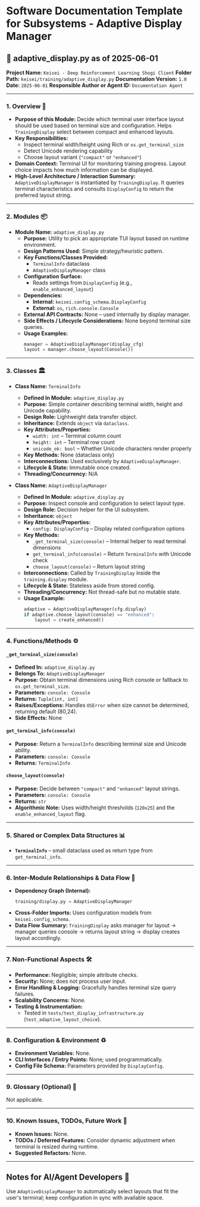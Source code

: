 # Software Documentation Template for Subsystems - Adaptive Display Manager

## 📘 adaptive_display.py as of 2025-06-01

**Project Name:** `Keisei - Deep Reinforcement Learning Shogi Client`
**Folder Path:** `keisei/training/adaptive_display.py`
**Documentation Version:** `1.0`
**Date:** `2025-06-01`
**Responsible Author or Agent ID:** `Documentation Agent`

---

### 1. Overview 📜

* **Purpose of this Module:**
  Decide which terminal user interface layout should be used based on terminal size and configuration. Helps `TrainingDisplay` select between compact and enhanced layouts.
* **Key Responsibilities:**
  - Inspect terminal width/height using Rich or `os.get_terminal_size`
  - Detect Unicode rendering capability
  - Choose layout variant (`"compact"` or `"enhanced"`)
* **Domain Context:**
  Terminal UI for monitoring training progress. Layout choice impacts how much information can be displayed.
* **High-Level Architecture / Interaction Summary:**
  `AdaptiveDisplayManager` is instantiated by `TrainingDisplay`. It queries terminal characteristics and consults `DisplayConfig` to return the preferred layout string.

---

### 2. Modules 📦

* **Module Name:** `adaptive_display.py`
  * **Purpose:** Utility to pick an appropriate TUI layout based on runtime environment.
  * **Design Patterns Used:** Simple strategy/heuristic pattern.
  * **Key Functions/Classes Provided:**
    - `TerminalInfo` dataclass
    - `AdaptiveDisplayManager` class
  * **Configuration Surface:**
    - Reads settings from `DisplayConfig` (e.g., `enable_enhanced_layout`)
  * **Dependencies:**
    * **Internal:** `keisei.config_schema.DisplayConfig`
    * **External:** `os`, `rich.console.Console`
  * **External API Contracts:** None – used internally by display manager.
  * **Side Effects / Lifecycle Considerations:** None beyond terminal size queries.
  * **Usage Examples:**
    ```python
    manager = AdaptiveDisplayManager(display_cfg)
    layout = manager.choose_layout(Console())
    ```

---

### 3. Classes 🏛️

* **Class Name:** `TerminalInfo`
  * **Defined In Module:** `adaptive_display.py`
  * **Purpose:** Simple container describing terminal width, height and Unicode capability.
  * **Design Role:** Lightweight data transfer object.
  * **Inheritance:** Extends `object` via `dataclass`.
  * **Key Attributes/Properties:**
    - `width: int` – Terminal column count
    - `height: int` – Terminal row count
    - `unicode_ok: bool` – Whether Unicode characters render properly
  * **Key Methods:** None (dataclass only)
  * **Interconnections:** Used exclusively by `AdaptiveDisplayManager`.
  * **Lifecycle & State:** Immutable once created.
  * **Threading/Concurrency:** N/A

* **Class Name:** `AdaptiveDisplayManager`
  * **Defined In Module:** `adaptive_display.py`
  * **Purpose:** Inspect console and configuration to select layout type.
  * **Design Role:** Decision helper for the UI subsystem.
  * **Inheritance:** `object`
  * **Key Attributes/Properties:**
    - `config: DisplayConfig` – Display related configuration options
  * **Key Methods:**
    - `_get_terminal_size(console)` – Internal helper to read terminal dimensions
    - `get_terminal_info(console)` – Return `TerminalInfo` with Unicode check
    - `choose_layout(console)` – Return layout string
  * **Interconnections:** Called by `TrainingDisplay` inside the `training.display` module.
  * **Lifecycle & State:** Stateless aside from stored config.
  * **Threading/Concurrency:** Not thread-safe but no mutable state.
  * **Usage Example:**
    ```python
    adaptive = AdaptiveDisplayManager(cfg.display)
    if adaptive.choose_layout(console) == "enhanced":
        layout = create_enhanced()
    ```

---

### 4. Functions/Methods ⚙️

#### `_get_terminal_size(console)`
* **Defined In:** `adaptive_display.py`
* **Belongs To:** `AdaptiveDisplayManager`
* **Purpose:** Obtain terminal dimensions using Rich console or fallback to `os.get_terminal_size`.
* **Parameters:** `console: Console`
* **Returns:** `Tuple[int, int]`
* **Raises/Exceptions:** Handles `OSError` when size cannot be determined, returning default (80,24).
* **Side Effects:** None

#### `get_terminal_info(console)`
* **Purpose:** Return a `TerminalInfo` describing terminal size and Unicode ability.
* **Parameters:** `console: Console`
* **Returns:** `TerminalInfo`

#### `choose_layout(console)`
* **Purpose:** Decide between `"compact"` and `"enhanced"` layout strings.
* **Parameters:** `console: Console`
* **Returns:** `str`
* **Algorithmic Note:** Uses width/height thresholds (`120x25`) and the `enable_enhanced_layout` flag.

---

### 5. Shared or Complex Data Structures 📊

* **`TerminalInfo`** – small dataclass used as return type from `get_terminal_info`.

---

### 6. Inter-Module Relationships & Data Flow 🔄

* **Dependency Graph (Internal):**
  ```
  training/display.py → AdaptiveDisplayManager
  ```
* **Cross-Folder Imports:** Uses configuration models from `keisei.config_schema`.
* **Data Flow Summary:**
  `TrainingDisplay` asks manager for layout → manager queries console → returns layout string → display creates layout accordingly.

---

### 7. Non-Functional Aspects 🛠️

* **Performance:** Negligible; simple attribute checks.
* **Security:** None; does not process user input.
* **Error Handling & Logging:** Gracefully handles terminal size query failures.
* **Scalability Concerns:** None.
* **Testing & Instrumentation:**
  * Tested in `tests/test_display_infrastructure.py` (`test_adaptive_layout_choice`).

---

### 8. Configuration & Environment ♻️

* **Environment Variables:** None.
* **CLI Interfaces / Entry Points:** None; used programmatically.
* **Config File Schema:** Parameters provided by `DisplayConfig`.

---

### 9. Glossary (Optional) 📖

Not applicable.

---

### 10. Known Issues, TODOs, Future Work 🧭

* **Known Issues:** None.
* **TODOs / Deferred Features:** Consider dynamic adjustment when terminal is resized during runtime.
* **Suggested Refactors:** None.

---

## Notes for AI/Agent Developers 🧠

Use `AdaptiveDisplayManager` to automatically select layouts that fit the user's terminal; keep configuration in sync with available space.
